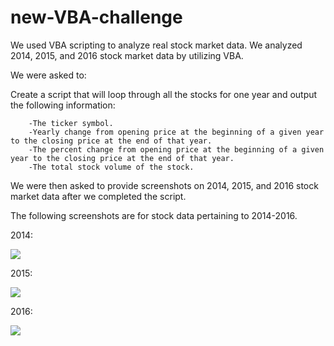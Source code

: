 # new-VBA-challenge



We used VBA scripting to analyze real stock market data. We analyzed 2014, 2015, and 2016 stock market data by utilizing VBA. 

We were asked to: 

Create a script that will loop through all the stocks for one year and output the following information:

        -The ticker symbol.
        -Yearly change from opening price at the beginning of a given year to the closing price at the end of that year.
        -The percent change from opening price at the beginning of a given year to the closing price at the end of that year.
        -The total stock volume of the stock.
        
        
 We were then asked to provide screenshots on 2014, 2015, and 2016 stock market data after we completed the script. 
 
 The following screenshots are for stock data pertaining to 2014-2016. 
 
 

 2014: 
 
 <img src= "2014_screenshot">

2015: 

 <img src= "2015_screenshot">
 
2016: 

 <img src= "2016_screenshot">

